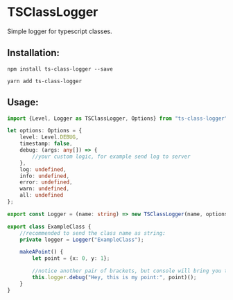# TSClassLogger
Simple logger for typescript classes.

## Installation:
`npm install ts-class-logger --save`  

`yarn add ts-class-logger`

## Usage:
```typescript
import {Level, Logger as TSClassLogger, Options} from "ts-class-logger";

let options: Options = {
    level: Level.DEBUG,
    timestamp: false,
    debug: (args: any[]) => {
        //your custom logic, for example send log to server
    },
    log: undefined,
    info: undefined,
    error: undefined,
    warn: undefined,
    all: undefined
};

export const Logger = (name: string) => new TSClassLogger(name, options);

export class ExampleClass {
    //recommended to send the class name as string:
    private logger = Logger("ExampleClass");

    makeAPoint() {
        let point = {x: 0, y: 1};

        //notice another pair of brackets, but console will bring you to this line
        this.logger.debug("Hey, this is my point:", point)();
    }
}
```